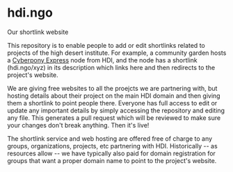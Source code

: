 # hdi.ngo
Our shortlink website

This repository is to enable people to add or edit shortlinks related to projects of the high desert institute. For example, a community garden hosts a [Cyberpony Express](https://highdesertinstitute.org/guilds/lorekeepers/cyberpony-express/) node from HDI, and the node has a shortlink (hdi.ngo/xyz) in its description which links here and then redirects to the project's website. 

We are giving free websites to all the proejcts we are partnering with, but hosting details about their project on the main HDI domain and then giving them a shortlink to point people there. Everyone has full access to edit or update any important details by simply accessing the repository and editing any file. This generates a pull request which will be reviewed to make sure your changes don't break anything. Then it's live! 

The shortlink service and web hosting are offered free of charge to any groups, organizations, projects, etc partnering with HDI. Historically -- as resources allow -- we have typically also paid for domain registration for groups that want a proper domain name to point to the project's website.
